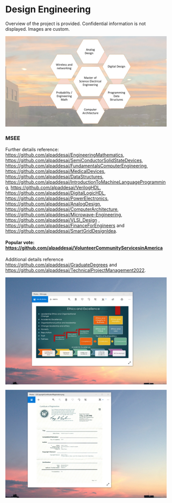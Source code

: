 # Design Engineering

Overview of the project is provided. Confidential information is not displayed. Images are custom.

![image](MSEE.jpg)

### MSEE
Further details reference: https://github.com/alpaddesai/EngineeringMathematics,  https://github.com/alpaddesai/SemiConductorSolidStateDevices,   https://github.com/alpaddesai/FundamentalsComputerEngineering, https://github.com/alpaddesai/MedicalDevices, https://github.com/alpaddesai/DataStructures,  https://github.com/alpaddesai/IntroductionToMachineLanguageProgramming, https://github.com/alpaddesai/VerilogHDL,  https://github.com/alpaddesai/DigitalLogicHDL,  https://github.com/alpaddesai/PowerElectronics, https://github.com/alpaddesai/AnalogDesign,   https://github.com/alpaddesai/ComputerArchitecture,   https://github.com/alpaddesai/Microwave-Engineering, https://github.com/alpaddesai/VLSI_Design , https://github.com/alpaddesai/FinanceForEngineers and https://github.com/alpaddesai/SmartGridDesignIdea.

#### Popular vote: https://github.com/alpaddesai/VolunteerCommunityServicesinAmerica

Additional details reference https://github.com/alpaddesai/GraduateDegrees and https://github.com/alpaddesai/TechnicalProjectManagement2022.

![image](EthicsandExcellence.png)

![image](USCopyrightCertificate.png)
